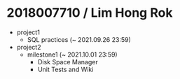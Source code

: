 # 2018007710 / Lim Hong Rok

* project1
  * SQL practices (~ 2021.09.26 23:59) 
* project2
  * milestone1 (~ 2021.10.01 23:59)
    * Disk Space Manager 
    * Unit Tests and Wiki
